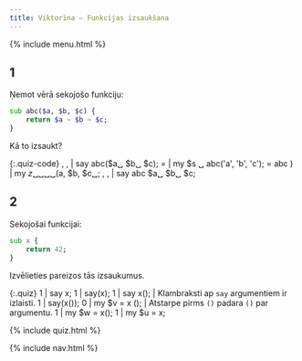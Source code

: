 ```yaml
---
title: Viktorīna — Funkcijas izsaukšana
---
```


{% include menu.html %}

## 1

Ņemot vērā sekojošo funkciju:

```raku
sub abc($a, $b, $c) {
    return $a ~ $b ~ $c;
}
```

Kā to izsaukt?

{:.quiz-code}
, , | say abc($a␣ $b␣ $c);
= | my $s ␣ abc(&apos;a&apos;, &apos;b&apos;, &apos;c&apos;);
= abc ) | my $z ␣ ␣␣␣($a, $b, $c␣;
, , | say abc $a␣ $b␣ $c;

## 2

Sekojošai funkcijai:

```raku
sub x {
    return 42;
}
```

Izvēlieties pareizos tās izsaukumus.

{:.quiz}
1 | say x;
1 | say(x);
1 | say x(); | Klambraksti ap `say` argumentiem ir izlaisti.
1 | say(x());
0 | my $v = x (); | Atstarpe pirms `()` padara `()` par argumentu.
1 | my $w = x();
1 | my $u = x;

{% include quiz.html %}

{% include nav.html %}